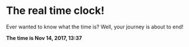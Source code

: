 # The real time clock!

Ever wanted to know what the time is? Well, your journey is about to end!

**The time is Nov 14, 2017, 13:37**